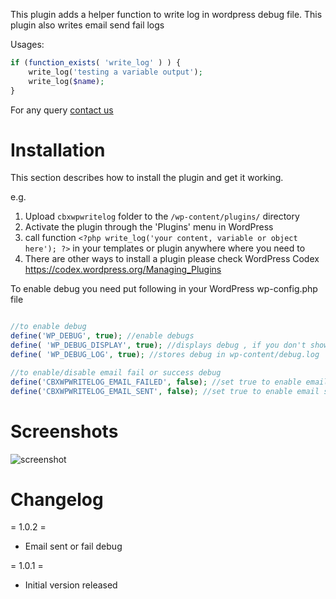 
This plugin adds a helper function to write log in wordpress debug file. This plugin also writes email send fail logs

Usages:

```php
if (function_exists( 'write_log' ) ) {
	write_log('testing a variable output');
	write_log($name);
}
```

For any query [contact us](https://codeboxr.com/contact-us/)



# Installation

This section describes how to install the plugin and get it working.

e.g.

1. Upload `cbxwpwritelog` folder to the `/wp-content/plugins/` directory
2. Activate the plugin through the 'Plugins' menu in WordPress
3. call function `<?php write_log('your content, variable or object here'); ?>` in your templates or plugin anywhere where you need to
4. There are other ways to install a plugin please check WordPress Codex https://codex.wordpress.org/Managing_Plugins

To enable debug you need put following in your WordPress wp-config.php file
```php

//to enable debug
define('WP_DEBUG', true); //enable debugs
define( 'WP_DEBUG_DISPLAY', true); //displays debug , if you don't show set it false
define( 'WP_DEBUG_LOG', true); //stores debug in wp-content/debug.log  or as you configure your wp content folder

//to enable/disable email fail or success debug
define('CBXWPWRITELOG_EMAIL_FAILED', false); //set true to enable email fail debug
define('CBXWPWRITELOG_EMAIL_SENT', false); //set true to enable email success debug
```

# Screenshots

![screenshot](https://raw.githubusercontent.com/manchumahara/cbxwpwritelog/master/assets/screenshot-1.jpg)

# Changelog
= 1.0.2 =
* Email sent or fail debug

= 1.0.1 =
* Initial version released


